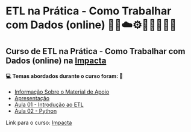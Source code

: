 # ETL na Prática - Como Trabalhar com Dados (online) 🤖🎲☁️⚙️🤯👨🏻‍💻🐍
## Curso de ETL na Prática - Como Trabalhar com Dados (online) na [Impacta](https://www.impacta.com.br/cursos/etl-na-pratica-como-trabalhar-com-dados-online)
#### 💻 Temas abordados durante o curso foram: 🚀

- [Informação Sobre o Material de Apoio](https://github.com/romulovieira777/ETL_na_Pratica_como_Trabalhar_com_Dados_Online/tree/main/Informacao_Sobre_o_Material_de_Apoio)
- [Apresentação](https://github.com/romulovieira777/ETL_na_Pratica_como_Trabalhar_com_Dados_Online/tree/main/Apresentacao)
- [Aula 01 - Introdução ao ETL](https://github.com/romulovieira777/ETL_na_Pratica_como_Trabalhar_com_Dados_Online/tree/main/Aula_01_Introducao_ao_ETL)
- [Aula 02 - Python]()

Link para o curso: [Impacta](https://www.impacta.com.br/cursos/etl-na-pratica-como-trabalhar-com-dados-online)
